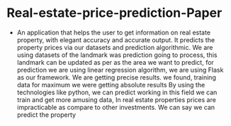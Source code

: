 # Real-estate-price-prediction-Paper
-   An application that helps the user to get information on real estate property, with elegant accuracy and accurate output. It predicts the property prices via our datasets and prediction algorithmic. We are using datasets of the landmark was prediction going to process, this landmark can be updated as per as the area we want to predict, for prediction we are using linear regression algorithm, we are using Flask as our framework. We are getting precise results. we found, training data for maximum we were getting absolute results By using the technologies like python, we can predict working in this field we can train and get more amusing data, In real estate properties prices are impracticable as compare to other investments. We can say we can predict the property 
